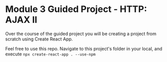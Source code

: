 # Module 3 Guided Project - HTTP: AJAX II

Over the course of the guided project you will be creating a project from scratch using Create React App.

Feel free to use this repo. Navigate to this project's folder in your local, and execute `npx create-react-app . --use-npm`
